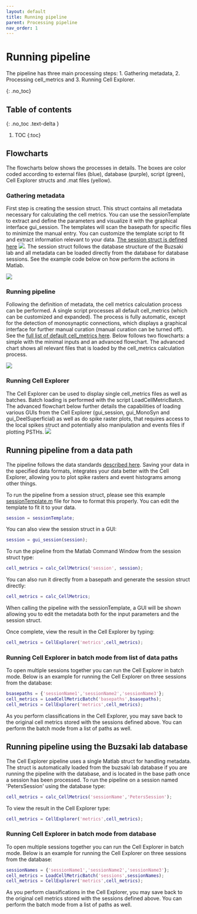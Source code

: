 ```yaml
---
layout: default
title: Running pipeline
parent: Processing pipeline
nav_order: 1
---
```

# Running pipeline
The pipeline has three main processing steps: 1. Gathering metadata, 2. Processing cell_metrics and 3. Running Cell Explorer. 

{: .no_toc}
## Table of contents
{: .no_toc .text-delta }

1. TOC
{:toc}

## Flowcharts
The flowcharts below shows the processes in details. The boxes are color coded according to external files (blue), database (purple), script (green), Cell Explorer structs and .mat files (yellow).

### Gathering metadata
First step is creating the session struct. This struct contains all metadata necessary for calculating the cell metrics. You can use the sessionTemplate to extract and define the parameters and visualize it with the graphical interface gui_session. The templates will scan the basepath for specific files to minimize the manual entry. You can customize the template script to fit and extract information relevant to your data. [The session struct is defined here]({{"/datastructure/data-structure-and-format/#session-metadata"|absolute_url}})
![](https://buzsakilab.com/wp/wp-content/uploads/2020/03/FlowChart_sessionStruct.png). The session struct follows the database structure of the Buzsaki lab and all metadata can be loaded directly from the database for database sessions. See the example code below on how perform the actions in Matlab.

![](https://buzsakilab.com/wp/wp-content/uploads/2020/03/FlowChart_sessionStruct.png)

### Running pipeline
Following the definition of metadata, the cell metrics calculation process can be performed. A single script processes all default cell_metrics (which can be customized and expanded). The process is fully automatic, except for the detection of monosynaptic connections, which displays a graphical interface for further manual curation (manual curation can be turned off). See the [full list of default cell_metrics here]({{"/datastructure/standard-cell-metrics/"|absolute_url}}). Below follows two flowcharts: a simple with the minimal inputs and an advanced flowchart. The advanced chart shows all relevant files that is loaded by the cell_metrics calculation process. 

![](https://buzsakilab.com/wp/wp-content/uploads/2020/03/FlowChart_pipeline.png)

### Running Cell Explorer
The Cell Explorer can be used to display single cell_metrics files as well as batches. Batch loading is performed with the script LoadCellMetricBatch. The advanced flowchart below further details the capabilities of loading various GUIs from the Cell Explorer (gui_session, gui_MonoSyn and gui_DeelSuperficial) as well as do spike raster plots, that requires access to the local spikes struct and potentially also manipulation and events files if plotting PSTHs.
![](https://buzsakilab.com/wp/wp-content/uploads/2020/03/FlowChart_CellExplorer.png)

## Running pipeline from a data path
The pipeline follows the data standards [described here]({{"/datastructure/data-structure-and-format/"|absolute_url}}). Saving your data in the specified data formats, integrates your data better with the Cell Explorer, allowing you to plot spike rasters and event histograms among other things.

To run the pipeline from a session struct, please see this example
[sessionTemplate.m](https://github.com/petersenpeter/Cell-Explorer/blob/master/calc_CellMetrics/sessionTemplate.m) file for how to format this properly. You can edit the template to fit it to your data.
```m
session = sessionTemplate;
```
You can also view the session struct in a GUI:
```m
session = gui_session(session);
```

To run the pipeline from the Matlab Command Window from the session struct type:
```m
cell_metrics = calc_CellMetrics('session', session);
```
You can also run it directly from a basepath and generate the session struct directly:
```m
cell_metrics = calc_CellMetrics;
```
When calling the pipeline with the sessionTemplate, a GUI will be shown allowing you to edit the metadata both for the input parameters and the session struct. 

Once complete, view the result in the Cell Explorer by typing:
```m
cell_metrics = CellExplorer('metrics',cell_metrics);
```
### Running Cell Explorer in batch mode from list of data paths
To open multiple sessions together you can run the Cell Explorer in batch mode. Below is an example for running the Cell Explorer on three sessions from the database:

```m
bsasepaths = {'sessionName1','sessionName2','sessionName3'};
cell_metrics = LoadCellMetricBatch('basepaths',bsasepaths);
cell_metrics = CellExplorer('metrics',cell_metrics);
```
As you perform classifications in the Cell Explorer, you may save back to the original cell metrics stored with the sessions defined above. You can perform the batch mode from a list of paths as well.

## Running pipeline using the Buzsaki lab database
The Cell Explorer pipeline uses a single Matlab struct for handling metadata. The struct is automatically loaded from the buzsaki lab database if you are running the pipeline with the database, and is located in the base path once a session has been processed. To run the pipeline on a session named 'PetersSession' using the database type:
```m
cell_metrics = calc_CellMetrics('sessionName','PetersSession');
```
To view the result in the Cell Explorer type:
```m
cell_metrics = CellExplorer('metrics',cell_metrics);
```
### Running Cell Explorer in batch mode from database
To open multiple sessions together you can run the Cell Explorer in batch mode. Below is an example for running the Cell Explorer on three sessions from the database:

```m
sessionNames = {'sessionName1','sessionName2','sessionName3'};
cell_metrics = LoadCellMetricBatch('sessions',sessionNames);
cell_metrics = CellExplorer('metrics',cell_metrics);
```
As you perform classifications in the Cell Explorer, you may save back to the original cell metrics stored with the sessions defined above. You can perform the batch mode from a list of paths as well.
